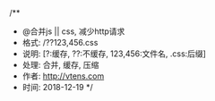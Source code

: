 /**
 * @合并js || css, 减少http请求
 * 格式: /??123,456.css
 * 说明: [?:缓存, ??:不缓存, 123,456:文件名, .css:后缀]
 * 处理: 合并, 缓存, 压缩
 * 作者: http://vtens.com
 * 时间: 2018-12-19
 */
